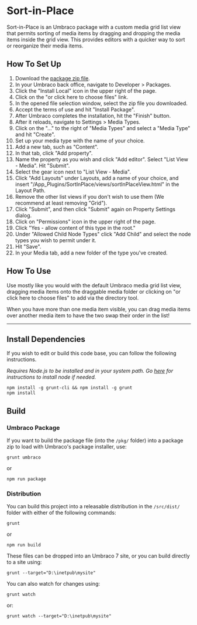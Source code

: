 # Sort-in-Place

Sort-in-Place is an Umbraco package with a custom media grid list view that permits sorting of media items by dragging and dropping the media items inside the grid view. This provides editors with a quicker way to sort or reorganize their media items.

## How To Set Up

1. Download the [package zip file](https://github.com/Offroadcode/Sort-in-Place/blob/master/src/pkg/SortInPlace_1.0.0.zip).
2. In your Umbraco back office, navigate to Developer > Packages.
3. Click the "Install Local" icon in the upper right of the page.
4. Click on the "or click here to choose files" link.
5. In the opened file selection window, select the zip file you downloaded.
6. Accept the terms of use and hit "Install Package".
7. After Umbraco completes the installation, hit the "Finish" button.
8. After it reloads, navigate to Settings > Media Types.
9. Click on the "..." to the right of "Media Types" and select a "Media Type" and hit "Create".
10. Set up your media type with the name of your choice.
11. Add a new tab, such as "Content".
12. In that tab, click "Add property".
13. Name the property as you wish and click "Add editor". Select "List View - Media". Hit "Submit".
14. Select the gear icon next to "List View - Media".
15. Click "Add Layouts" under Layouts, add a name of your choice, and insert "/App_Plugins/SortInPlace/views/sortInPlaceView.html" in the Layout Path.
16. Remove the other list views if you don't wish to use them (We recommend at least removing "Grid").
17. Click "Submit", and then click "Submit" again on Property Settings dialog.
18. Click on "Permissions" icon in the upper right of the page.
19. Click "Yes - allow content of this type in the root."
20. Under "Allowed Child Node Types" click "Add Child" and select the node types you wish to permit under it.
21. Hit "Save".
22. In your Media tab, add a new folder of the type you've created.

## How To Use

Use mostly like you would with the default Umbraco media grid list view, dragging media items onto the draggable media folder or clicking on "or click here to choose files" to add via the directory tool.

When you have more than one media item visible, you can drag media items over another media item to have the two swap their order in the list!

---

## Install Dependencies

If you wish to edit or build this code base, you can follow the following instructions.

*Requires Node.js to be installed and in your system path. Go [here](https://docs.npmjs.com/getting-started/installing-node) for instructions to install node if needed.*

    npm install -g grunt-cli && npm install -g grunt
    npm install

## Build

### Umbraco Package

If you want to build the package file (into the `/pkg/` folder) into a package zip to load with Umbraco's package installer, use:

    grunt umbraco

or

    npm run package

### Distribution

You can build this project into a releasable distribution in the `/src/dist/` folder with either of the following commands:

    grunt

or

    npm run build

These files can be dropped into an Umbraco 7 site, or you can build directly to a site using:

    grunt --target="D:\inetpub\mysite"

You can also watch for changes using:

    grunt watch

or:

    grunt watch --target="D:\inetpub\mysite"

